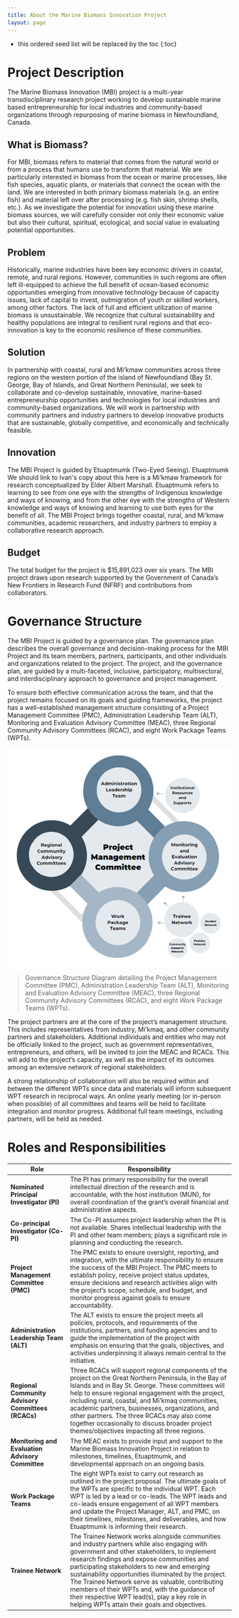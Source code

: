 ```yaml
---
title: About the Marine Biomass Innovation Project
layout: page
---
```


* this ordered seed list will be replaced by the toc
{:toc}

# Project Description

The Marine Biomass Innovation (MBI) project is a multi-year transdisciplinary research project working to develop sustainable marine based entrepreneurship for local industries and community-based organizations through repurposing of marine biomass in Newfoundland, Canada.

## What is Biomass? 

For MBI, biomass refers to material that comes from the natural world or from a process that humans use to transform that material. We are particularly interested in biomass from the ocean or marine processes, like fish species, aquatic plants, or materials that connect the ocean with the land. We are interested in both primary biomass materials (e.g. an entire fish) and material left over after processing (e.g. fish skin, shrimp shells, etc.). As we investigate the potential for innovation using these marine biomass sources, we will carefully consider not only their economic value but also their cultural, spiritual, ecological, and social value in evaluating potential opportunities.   

## Problem 

Historically, marine industries have been key economic drivers in coastal, remote, and rural regions. However, communities in such regions are often left ill-equipped to achieve the full benefit of ocean-based economic opportunities emerging from innovative technology because of capacity issues, lack of capital to invest, outmigration of youth or skilled workers, among other factors. The lack of full and efficient utilization of marine biomass is unsustainable. We recognize that cultural sustainability and healthy populations are integral to resilient rural regions and that eco-innovation is key to the economic resilience of these communities.    

## Solution 

In partnership with coastal, rural and Mi’kmaw communities across three regions on the western portion of the island of Newfoundland (Bay St. George, Bay of Islands, and Great Northern Peninsula), we seek to collaborate and co-develop sustainable, innovative, marine-based entrepreneurship opportunities and technologies for local industries and community-based organizations. We will work in partnership with community partners and industry partners to develop innovative products that are sustainable, globally competitive, and economically and technically feasible.  

## Innovation 

The MBI Project is guided by Etuaptmumk (Two-Eyed Seeing). Etuaptmumk We should link to Ivan's copy about this here is a Mi’kmaw framework for research conceptualized by Elder Albert Marshall. Etuaptmumk refers to learning to see from one eye with the strengths of Indigenous knowledge and ways of knowing, and from the other eye with the strengths of Western knowledge and ways of knowing and learning to use both eyes for the benefit of all. The MBI Project brings together coastal, rural, and Mi’kmaw communities, academic researchers, and industry partners to employ a collaborative research approach.   

## Budget 

The total budget for the project is $15,891,023 over six years. The MBI project draws upon research supported by the Government of Canada’s New Frontiers in Research Fund (NFRF) and contributions from collaborators.



# Governance Structure

The MBI Project is guided by a governance plan. The governance plan describes the overall governance and decision-making process for the MBI Project and its team members, partners, participants, and other individuals and organizations related to the project. The project, and the governance plan, are guided by a multi-faceted, inclusive, participatory, multisectoral, and interdisciplinary approach to governance and project management.  

To ensure both effective communication across the team, and that the project remains focused on its goals and guiding frameworks, the project has a well-established management structure consisting of a Project Management Committee (PMC), Administration Leadership Team (ALT), Monitoring and Evaluation Advisory Committee (MEAC), three Regional Community Advisory Committees (RCAC), and eight Work Package Teams (WPTs).

![Governance Structure](/assets/img/govt.png)
> Governance Structure Diagram detailing the Project Management Committee (PMC), Administration Leadership Team (ALT), Monitoring and Evaluation Advisory Committee (MEAC), three Regional Community Advisory Committees (RCAC), and eight Work Package Teams (WPTs).

The project partners are at the core of the project’s management structure. This includes representatives from industry, Mi’kmaq, and other community partners and stakeholders. Additional individuals and entities who may not be officially linked to the project, such as government representatives, entrepreneurs, and others, will be invited to join the MEAC and RCACs. This will add to the project’s capacity, as well as the impact of its outcomes among an extensive network of regional stakeholders.  

A strong relationship of collaboration will also be required within and between the different WPTs since data and materials will inform subsequent WPT research in reciprocal ways. An online yearly meeting (or in-person when possible) of all committees and teams will be held to facilitate integration and monitor progress. Additional full team meetings, including partners, will be held as needed.  



# Roles and Responsibilities
| Role | Responsibility |
| --- | ----------- |
| **Nominated Principal Investigator (PI)** | The PI has primary responsibility for the overall intellectual direction of the research and is accountable, with the host institution (MUN), for overall coordination of the grant’s overall financial and administrative aspects. |
| **Co-principal Investigator (Co-PI)**  | The Co-PI assumes project leadership when the PI is not available. Shares intellectual leadership with the PI and other team members; plays a significant role in planning and conducting the research.  |
| **Project Management Committee (PMC)** | The PMC exists to ensure oversight, reporting, and integration, with the ultimate responsibility to ensure the success of the MBI Project. The PMC meets to establish policy, receive project status updates, ensure decisions and research activities align with the project’s scope, schedule, and budget, and monitor progress against goals to ensure accountability.  |
| **Administration Leadership Team (ALT)** | The ALT exists to ensure the project meets all policies, protocols, and requirements of the institutions, partners, and funding agencies and to guide the implementation of the project with emphasis on ensuring that the goals, objectives, and activities underpinning it always remain central to the initiative.  |
| **Regional Community Advisory Committees (RCACs)** | Three RCACs will support regional components of the project on the Great Northern Peninsula, in the Bay of Islands and in Bay St. George. These committees will help to ensure regional engagement with the project, including rural, coastal, and Mi’kmaq communities, academic partners, businesses, organizations, and other partners. The three RCACs may also come together occasionally to discuss broader project themes/objectives impacting all three regions.  |
| **Monitoring and Evaluation Advisory Committee** | The MEAC exists to provide input and support to the Marine Biomass Innovation Project in relation to milestones, timelines, Etuaptmumk, and developmental approach on an ongoing basis.  |
| **Work Package Teams** | The eight WPTs exist to carry out research as outlined in the project proposal. The ultimate goals of the WPTs are specific to the individual WPT. Each WPT is led by a lead or co-leads. The WPT leads and co-leads ensure engagement of all WPT members and update the Project Manager, ALT, and PMC, on their timelines, milestones, and deliverables, and how Etuaptmumk is informing their research.  |
| **Trainee Network** | The Trainee Network works alongside communities and industry partners while also engaging with government and other stakeholders, to implement research findings and expose communities and participating stakeholders to new and emerging sustainability opportunities illuminated by the project. The Trainee Network serve as valuable, contributing members of their WPTs and, with the guidance of their respective WPT lead(s), play a key role in helping WPTs attain their goals and objectives. |
